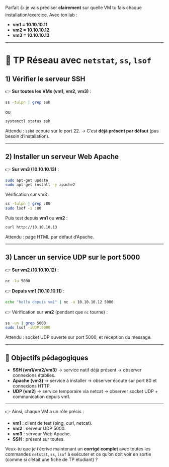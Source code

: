 Parfait 👍 je vais préciser **clairement** sur quelle VM tu fais chaque installation/exercice.
Avec ton lab :

* **vm1 = 10.10.10.11**
* **vm2 = 10.10.10.12**
* **vm3 = 10.10.10.13**

---

# 🔧 TP Réseau avec `netstat`, `ss`, `lsof`

## 1) Vérifier le serveur **SSH**

👉 **Sur toutes les VMs (vm1, vm2, vm3)** :

```bash
ss -tulpn | grep ssh
```

ou

```bash
systemctl status ssh
```

Attendu : `sshd` écoute sur le port 22.
→ C’est **déjà présent par défaut** (pas besoin d’installation).

---

## 2) Installer un serveur **Web Apache**

👉 **Sur vm3 (10.10.10.13)** :

```bash
sudo apt-get update
sudo apt-get install -y apache2
```

Vérification sur vm3 :

```bash
ss -tulpn | grep :80
sudo lsof -i :80
```

Puis test depuis **vm1** ou **vm2** :

```bash
curl http://10.10.10.13
```

Attendu : page HTML par défaut d’Apache.

---

## 3) Lancer un service **UDP** sur le port 5000

👉 **Sur vm2 (10.10.10.12)** :

```bash
nc -lu 5000
```

👉 **Depuis vm1 (10.10.10.11)** :

```bash
echo "hello depuis vm1" | nc -u 10.10.10.12 5000
```

👉 Vérification sur **vm2** (pendant que `nc` tourne) :

```bash
ss -un | grep 5000
sudo lsof -iUDP:5000
```

Attendu : socket UDP ouverte sur port 5000, et réception du message.

---

## 🔎 Objectifs pédagogiques

* **SSH (vm1/vm2/vm3)** → service natif déjà présent → observer connexions établies.
* **Apache (vm3)** → service à installer → observer écoute sur port 80 et connexions HTTP.
* **UDP (vm2)** → service temporaire via netcat → observer socket UDP + communication depuis vm1.

---

👉 Ainsi, chaque VM a un rôle précis :

* **vm1** : client de test (ping, curl, netcat).
* **vm2** : serveur UDP 5000.
* **vm3** : serveur Web Apache.
* **SSH** : présent sur toutes.

Veux-tu que je t’écrive maintenant un **corrigé complet** avec toutes les commandes `netstat`, `ss`, `lsof` à exécuter et ce qu’on doit voir en sortie (comme si c’était une fiche de TP étudiant) ?
